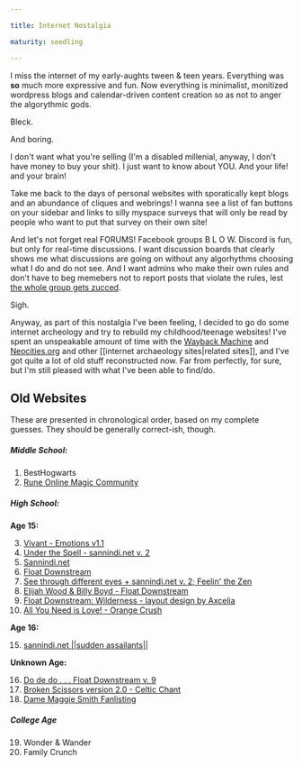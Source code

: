 ```yaml
---

title: Internet Nostalgia

maturity: seedling

---
```


I miss the internet of my early-aughts tween & teen years. Everything was **so** much more expressive and fun. Now everything is minimalist, monitized wordpress blogs and calendar-driven content creation so as not to anger the algorythmic gods.

Bleck.

And boring.

I don't want what you're selling (I'm a disabled millenial, anyway, I don't have money to buy your shit). I just want to know about YOU. And your life! and your brain! 

Take me back to the days of personal websites with sporatically kept blogs and an abundance of cliques and webrings! I wanna see a list of fan buttons on your sidebar and links to silly myspace surveys that will only be read by people who want to put that survey on their own site! 

And let's not forget real FORUMS! Facebook groups B L O W. Discord is fun, but only for real-time discussions. I want discussion boards that clearly shows me what discussions are going on without any algorhythms choosing what I do and do not see. And I want admins who make their own rules and don't have to beg memebers not to report posts that violate the rules, lest [the whole group gets zucced](https://www.vice.com/en/article/597dnb/thousands-of-facebook-groups-go-secret-in-fear-of-the-great-zuccing).

Sigh.

Anyway, as part of this nostalgia I've been feeling, I decided to go do some internet archeology and try to rebuild my childhood/teenage websites! I've spent an unspeakable amount of time with the [Wayback Machine](https://web.archive.org/) and [Neocities.org](http://neocities.org) and other [[internet archaeology sites|related sites]], and I've got quite a lot of old stuff reconstructed now. Far from perfectly, for sure, but I'm still pleased with what I've been able to find/do. 

## Old Websites

These are presented in chronological order, based on my complete guesses. They should be generally correct-ish, though.

##### Middle School:
1. BestHogwarts
2. [Rune Online Magic Community](https://ameya.neocities.org/Childhood_Sites/rune/Home.html)

##### High School:

**Age 15:**

3. [Vivant - Emotions v1.1](https://ameya.neocities.org/Childhood_Sites/vivant/index.html)
6. [Under the Spell - sannindi.net v. 2](https://ameya.neocities.org/Childhood_Sites/sannindi/black/index.html)
7. [Sannindi.net](https://ameya.neocities.org/Childhood_Sites/sannindi/dot%20net/Index1.html)
8. [Float Downstream](https://ameya.neocities.org/Childhood_Sites/sannindi/white/index.html)
9. [See through different eyes + sannindi.net v. 2; Feelin' the Zen](https://ameya.neocities.org/Childhood_Sites/sannindi/Eyes/index.html)
11. [Elijah Wood & Billy Boyd - Float Downstream](https://ameya.neocities.org/Childhood_Sites/Float_Downstream/Elijah_Billy/main1.html)
12. [Float Downstream: Wilderness - layout design by Axcelia](https://ameya.neocities.org/Childhood_Sites/Float_Downstream/Wilderness/index.html)
14. [All You Need is Love! - Orange Crush](https://ameya.neocities.org/Childhood_Sites/orangecrush/index.html)

**Age 16:**

15. [sannindi.net ||sudden assailants||](https://ameya.neocities.org/Childhood_Sites/sannindi/assailants/index.html)

**Unknown Age:**

16. [Do de do . . . Float Downstream v. 9](https://ameya.neocities.org/Childhood_Sites/Float_Downstream/DoDeDo/index.html)
17. [Broken Scissors version 2.0 - Celtic Chant](https://ameya.neocities.org/Childhood_Sites/broken_scissors/index.html)
18. [Dame Maggie Smith Fanlisting](https://ameya.neocities.org/Childhood_Sites/maggie/index.html)


##### College Age

19. Wonder & Wander
20. Family Crunch